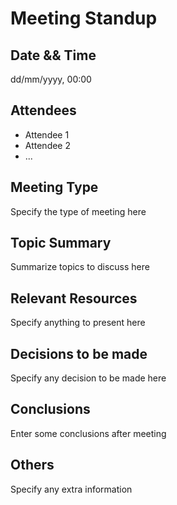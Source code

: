 # Meeting Standup

## Date && Time
dd/mm/yyyy, 00:00

## Attendees
- Attendee 1
- Attendee 2
- ...

## Meeting Type
Specify the type of meeting here

## Topic Summary
Summarize topics to discuss here

## Relevant Resources
Specify anything to present here

## Decisions to be made
Specify any decision to be made here

## Conclusions
Enter some conclusions after meeting

## Others
Specify any extra information